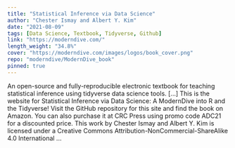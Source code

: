 ```yaml
---
title: "Statistical Inference via Data Science"
author: "Chester Ismay and Albert Y. Kim"
date: "2021-08-09"
tags: [Data Science, Textbook, Tidyverse, Github]
link: "https://moderndive.com/"
length_weight: "34.8%"
cover: "https://moderndive.com/images/logos/book_cover.png"
repo: "moderndive/ModernDive_book"
pinned: true
---
```


An open-source and fully-reproducible electronic textbook for teaching statistical inference using tidyverse data science tools. [...] This is the website for Statistical Inference via Data Science: A ModernDive into R and the Tidyverse! Visit the GitHub repository for this site and find the book on Amazon. You can also purchase it at CRC Press using promo code ADC21 for a discounted price. This work by Chester Ismay and Albert Y. Kim is licensed under a Creative Commons Attribution-NonCommercial-ShareAlike 4.0 International ...
